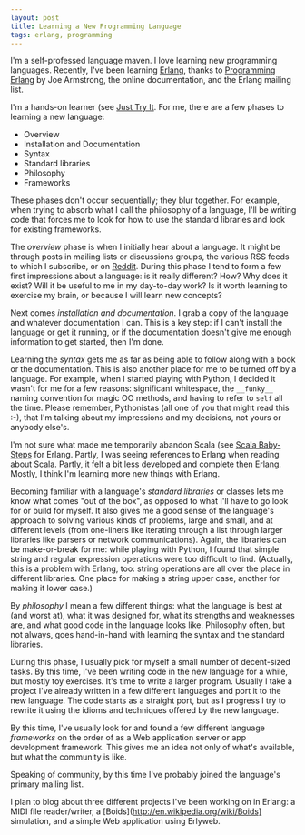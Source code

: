 ```yaml
---
layout: post
title: Learning a New Programming Language
tags: erlang, programming
---
```


I'm a self-professed language maven. I love learning new programming
languages. Recently, I've been learning [Erlang](http://www.erlang.org/),
thanks to [Programming Erlang](http://books.pragprog.com/titles/jaerlang/)
by Joe Armstrong, the online documentation, and the Erlang mailing list.

I'm a hands-on learner (see
[Just Try It](../../../2006/12/05/just-try-it.html]). For me, there are a
few phases to learning a new language:

- Overview
- Installation and Documentation
- Syntax
- Standard libraries
- Philosophy
- Frameworks

These phases don't occur sequentially; they blur together. For example, when
trying to absorb what I call the philosophy of a language, I'll be writing
code that forces me to look for how to use the standard libraries and look
for existing frameworks.

The _overview_ phase is when I initially hear about a language. It might be
through posts in mailing lists or discussions groups, the various RSS feeds
to which I subscribe, or on [Reddit](http://reddit.com/). During this phase
I tend to form a few first impressions about a language: is it really
different? How? Why does it exist? Will it be useful to me in my day-to-day
work? Is it worth learning to exercise my brain, or because I will learn new
concepts?

Next comes _installation and documentation_. I grab a copy of the language
and whatever documentation I can. This is a key step: if I can't install the
language or get it running, or if the documentation doesn't give me enough
information to get started, then I'm done.

Learning the _syntax_ gets me as far as being able to follow along with a
book or the documentation. This is also another place for me to be turned
off by a language. For example, when I started playing with Python, I
decided it wasn't for me for a few reasons: significant whitespace, the
`__funky__` naming convention for magic OO methods, and having to refer to
`self` all the time. Please remember, Pythonistas (all one of you that might
read this :-), that I'm talking about my impressions and my decisions, not
yours or anybody else's.

I'm not sure what made me temporarily abandon Scala (see
[Scala Baby-Steps](../../../2007/01/09/scala-baby-steps.html]) for Erlang.
Partly, I was seeing references to Erlang when reading about Scala. Partly,
it felt a bit less developed and complete then Erlang. Mostly, I think I'm
learning more new things with Erlang.

Becoming familiar with a language's _standard libraries_ or classes lets me
know what comes "out of the box", as opposed to what I'll have to go look
for or build for myself. It also gives me a good sense of the language's
approach to solving various kinds of problems, large and small, and at
different levels (from one-liners like iterating through a list through
larger libraries like parsers or network communications). Again, the
libraries can be make-or-break for me: while playing with Python, I found
that simple string and regular expression operations were too difficult to
find. (Actually, this is a problem with Erlang, too: string operations are
all over the place in different libraries. One place for making a string
upper case, another for making it lower case.)

By _philosophy_ I mean a few different things: what the language is best at
(and worst at), what it was designed for, what its strengths and weaknesses
are, and what good code in the language looks like. Philosophy often, but
not always, goes hand-in-hand with learning the syntax and the standard
libraries.

During this phase, I usually pick for myself a small number of decent-sized
tasks. By this time, I've been writing code in the new language for a while,
but mostly toy exercises. It's time to write a larger program. Usually I
take a project I've already written in a few different languages and port it
to the new language. The code starts as a straight port, but as I progress I
try to rewrite it using the idioms and techniques offered by the new
language.

By this time, I've usually look for and found a few different language
_frameworks_ on the order of as a Web application server or app development
framework. This gives me an idea not only of what's available, but what the
community is like.

Speaking of community, by this time I've probably joined the language's
primary mailing list.

I plan to blog about three different projects I've been working on in
Erlang: a MIDI file reader/writer, a
[Boids](http://en.wikipedia.org/wiki/Boids] simulation, and a simple Web
application using Erlyweb.
